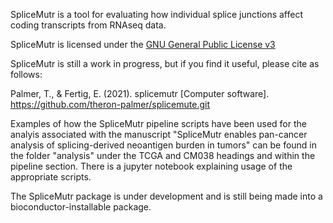 SpliceMutr is a tool for evaluating how individual splice junctions affect coding transcripts from RNAseq data.

SpliceMutr is licensed under the [GNU General Public License v3](http://www.gnu.org/licenses/gpl-3.0.html)

SpliceMutr is still a work in progress, but if you find it useful, please cite as follows:

Palmer, T., & Fertig, E. (2021). splicemutr [Computer software]. https://github.com/theron-palmer/splicemute.git

Examples of how the SpliceMutr pipeline scripts have been used for the analyis associated with the manuscript "SpliceMutr enables pan-cancer analysis of splicing-derived neoantigen burden in tumors" can be found in the folder "analysis" under the TCGA and CM038 headings and within the pipeline section. There is a jupyter notebook explaining usage of the appropriate scripts.

The SpliceMutr package is under development and is still being made into a bioconductor-installable package. 
